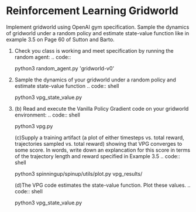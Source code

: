 # Reinforcement Learning Gridworld
Implement gridworld using OpenAI gym specification. Sample the dynamics of gridworld under a random policy and estimate state-value function like in example 3.5 on Page 60 of Sutton and Barto.



1. Check you class is working and meet specification by running the random agent:
.. code::

    python3 random_agent.py 'gridworld-v0'

2. Sample the dynamics of your gridworld under a random policy and estimate state-value function
.. code:: shell

    python3 vpg_state_value.py

3. (b) Read and execute the Vanilla Policy Gradient code on your gridworld environment:
.. code:: shell

    python3 vpg.py

   (c)Supply a training artifact (a plot of either timesteps vs. total reward, trajectories sampled vs. total reward) showing that VPG converges to some score. In words, write down an explancation for this score in terms of the trajectory length and reward specified in Example 3.5
.. code:: shell

    python3 spinningup/spinup/utils/plot.py vpg_results/

   (d)The VPG code estimates the state-value function. Plot these values.
.. code:: shell

    python3 vpg_state_value.py 
